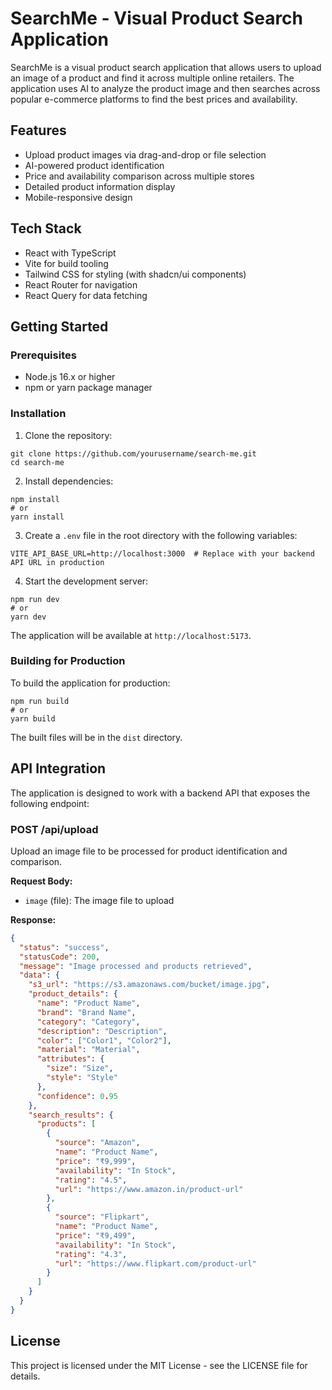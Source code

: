 # SearchMe - Visual Product Search Application

SearchMe is a visual product search application that allows users to upload an image of a product and find it across multiple online retailers. The application uses AI to analyze the product image and then searches across popular e-commerce platforms to find the best prices and availability.

## Features

- Upload product images via drag-and-drop or file selection
- AI-powered product identification
- Price and availability comparison across multiple stores
- Detailed product information display
- Mobile-responsive design

## Tech Stack

- React with TypeScript
- Vite for build tooling
- Tailwind CSS for styling (with shadcn/ui components)
- React Router for navigation
- React Query for data fetching

## Getting Started

### Prerequisites

- Node.js 16.x or higher
- npm or yarn package manager

### Installation

1. Clone the repository:
```
git clone https://github.com/yourusername/search-me.git
cd search-me
```

2. Install dependencies:
```
npm install
# or
yarn install
```

3. Create a `.env` file in the root directory with the following variables:
```
VITE_API_BASE_URL=http://localhost:3000  # Replace with your backend API URL in production
```

4. Start the development server:
```
npm run dev
# or
yarn dev
```

The application will be available at `http://localhost:5173`.

### Building for Production

To build the application for production:

```
npm run build
# or
yarn build
```

The built files will be in the `dist` directory.

## API Integration

The application is designed to work with a backend API that exposes the following endpoint:

### POST /api/upload

Upload an image file to be processed for product identification and comparison.

**Request Body:**
- `image` (file): The image file to upload

**Response:**
```json
{
  "status": "success",
  "statusCode": 200,
  "message": "Image processed and products retrieved",
  "data": {
    "s3_url": "https://s3.amazonaws.com/bucket/image.jpg",
    "product_details": {
      "name": "Product Name",
      "brand": "Brand Name",
      "category": "Category",
      "description": "Description",
      "color": ["Color1", "Color2"],
      "material": "Material",
      "attributes": {
        "size": "Size",
        "style": "Style"
      },
      "confidence": 0.95
    },
    "search_results": {
      "products": [
        {
          "source": "Amazon",
          "name": "Product Name",
          "price": "₹9,999",
          "availability": "In Stock",
          "rating": "4.5",
          "url": "https://www.amazon.in/product-url"
        },
        {
          "source": "Flipkart",
          "name": "Product Name",
          "price": "₹9,499",
          "availability": "In Stock",
          "rating": "4.3",
          "url": "https://www.flipkart.com/product-url"
        }
      ]
    }
  }
}
```

## License

This project is licensed under the MIT License - see the LICENSE file for details.
